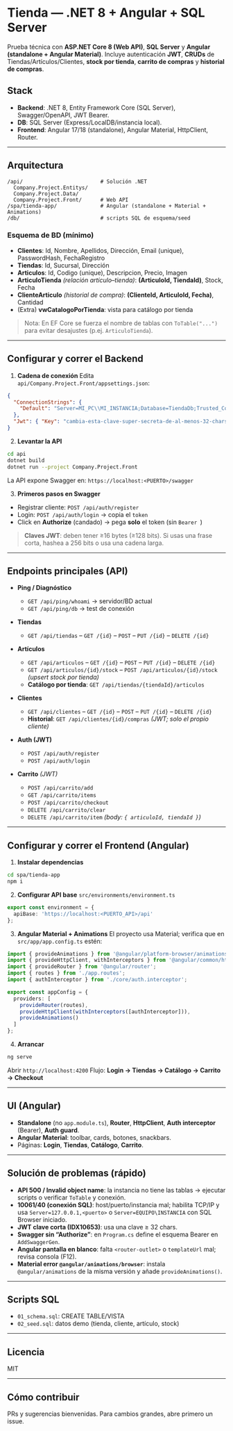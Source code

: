 # Tienda — .NET 8 + Angular + SQL Server

Prueba técnica con **ASP.NET Core 8 (Web API)**, **SQL Server** y **Angular (standalone + Angular Material)**.
Incluye autenticación **JWT**, **CRUDs** de Tiendas/Artículos/Clientes, **stock por tienda**, **carrito de compras** y **historial de compras**.

## Stack

* **Backend**: .NET 8, Entity Framework Core (SQL Server), Swagger/OpenAPI, JWT Bearer.
* **DB**: SQL Server (Express/LocalDB/instancia local).
* **Frontend**: Angular 17/18 (standalone), Angular Material, HttpClient, Router.

---

## Arquitectura

```
/api/                         # Solución .NET
  Company.Project.Entitys/
  Company.Project.Data/
  Company.Project.Front/      # Web API
/spa/tienda-app/              # Angular (standalone + Material + Animations)
/db/                          # scripts SQL de esquema/seed
```

### Esquema de BD (mínimo)

* **Clientes**: Id, Nombre, Apellidos, Dirección, Email (unique), PasswordHash, FechaRegistro
* **Tiendas**: Id, Sucursal, Dirección
* **Articulos**: Id, Codigo (unique), Descripcion, Precio, Imagen
* **ArticuloTienda** *(relación artículo–tienda)*: **(ArticuloId, TiendaId)**, Stock, Fecha
* **ClienteArticulo** *(historial de compra)*: **(ClienteId, ArticuloId, Fecha)**, Cantidad
* (Extra) **vwCatalogoPorTienda**: vista para catálogo por tienda

> Nota: En EF Core se fuerza el nombre de tablas con `ToTable("...")` para evitar desajustes (p.ej. `ArticuloTienda`).

---

## Configurar y correr el **Backend**

1. **Cadena de conexión**
   Edita `api/Company.Project.Front/appsettings.json`:

```json
{
  "ConnectionStrings": {
    "Default": "Server=MI_PC\\MI_INSTANCIA;Database=TiendaDb;Trusted_Connection=True;TrustServerCertificate=True;"
  },
  "Jwt": { "Key": "cambia-esta-clave-super-secreta-de-al-menos-32-chars" }
}
```

2. **Levantar la API**

```bash
cd api
dotnet build
dotnet run --project Company.Project.Front
```

La API expone Swagger en: `https://localhost:<PUERTO>/swagger`

3. **Primeros pasos en Swagger**

* Registrar cliente: `POST /api/auth/register`
* Login: `POST /api/auth/login` → copia el `token`
* Click en **Authorize** (candado) → pega **solo** el token (sin `Bearer `)

> **Claves JWT**: deben tener ≥16 bytes (≥128 bits). Si usas una frase corta, hashea a 256 bits o usa una cadena larga.

---

## Endpoints principales (API)

* **Ping / Diagnóstico**

  * `GET /api/ping/whoami` → servidor/BD actual
  * `GET /api/ping/db` → test de conexión
* **Tiendas**

  * `GET /api/tiendas` – `GET /{id}` – `POST` – `PUT /{id}` – `DELETE /{id}`
* **Artículos**

  * `GET /api/articulos` – `GET /{id}` – `POST` – `PUT /{id}` – `DELETE /{id}`
  * `GET /api/articulos/{id}/stock` – `POST /api/articulos/{id}/stock` *(upsert stock por tienda)*
  * **Catálogo por tienda**: `GET /api/tiendas/{tiendaId}/articulos`
* **Clientes**

  * `GET /api/clientes` – `GET /{id}` – `POST` – `PUT /{id}` – `DELETE /{id}`
  * **Historial**: `GET /api/clientes/{id}/compras` *(JWT; solo el propio cliente)*
* **Auth (JWT)**

  * `POST /api/auth/register`
  * `POST /api/auth/login`
* **Carrito** *(JWT)*

  * `POST /api/carrito/add`
  * `GET /api/carrito/items`
  * `POST /api/carrito/checkout`
  * `DELETE /api/carrito/clear`
  * `DELETE /api/carrito/item` *(body: `{ articuloId, tiendaId }`)*

---

## Configurar y correr el **Frontend (Angular)**

1. **Instalar dependencias**

```bash
cd spa/tienda-app
npm i
```

2. **Configurar API base**
   `src/environments/environment.ts`

```ts
export const environment = {
  apiBase: 'https://localhost:<PUERTO_API>/api'
};
```

3. **Angular Material + Animations**
   El proyecto usa Material; verifica que en `src/app/app.config.ts` estén:

```ts
import { provideAnimations } from '@angular/platform-browser/animations';
import { provideHttpClient, withInterceptors } from '@angular/common/http';
import { provideRouter } from '@angular/router';
import { routes } from './app.routes';
import { authInterceptor } from './core/auth.interceptor';

export const appConfig = {
  providers: [
    provideRouter(routes),
    provideHttpClient(withInterceptors([authInterceptor])),
    provideAnimations()
  ]
};
```

4. **Arrancar**

```bash
ng serve
```

Abrir `http://localhost:4200`
Flujo: **Login → Tiendas → Catálogo → Carrito → Checkout**

---

## UI (Angular)

* **Standalone** (no `app.module.ts`), **Router**, **HttpClient**, **Auth interceptor** (Bearer), **Auth guard**.
* **Angular Material**: toolbar, cards, botones, snackbars.
* Páginas: **Login**, **Tiendas**, **Catálogo**, **Carrito**.

---

## Solución de problemas (rápido)

* **API 500 / Invalid object name**: la instancia no tiene las tablas → ejecutar scripts o verificar `ToTable` y conexión.
* **10061/40 (conexión SQL)**: host/puerto/instancia mal; habilita TCP/IP y usa `Server=127.0.0.1,<puerto>` o `Server=EQUIPO\INSTANCIA` con SQL Browser iniciado.
* **JWT clave corta (IDX10653)**: usa una clave ≥ 32 chars.
* **Swagger sin “Authorize”**: en `Program.cs` define el esquema Bearer en `AddSwaggerGen`.
* **Angular pantalla en blanco**: falta `<router-outlet>` o `templateUrl` mal; revisa consola (F12).
* **Material error `@angular/animations/browser`**: instala `@angular/animations` de la misma versión y añade `provideAnimations()`.

---

## Scripts SQL

* `01_schema.sql`: CREATE TABLE/VISTA
* `02_seed.sql`: datos demo (tienda, cliente, artículo, stock)

---

## Licencia

MIT

---

## Cómo contribuir

PRs y sugerencias bienvenidas. Para cambios grandes, abre primero un issue.

